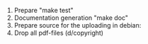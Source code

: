 1. Prepare "make test"
1. Documentation generation "make doc"
1. Prepare source for the uploading in debian:
  1. Drop all pdf-files (d/copyright)

